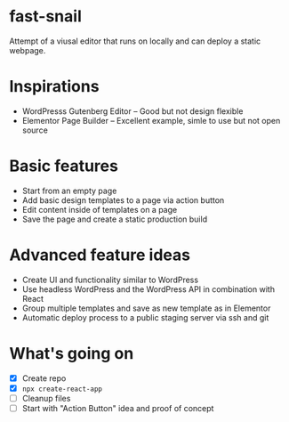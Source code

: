 # fast-snail
Attempt of a viusal editor that runs on locally and can deploy a static webpage.

# Inspirations
* WordPresss Gutenberg Editor – Good but not design flexible
* Elementor Page Builder – Excellent example, simle to use but not open source

# Basic features
* Start from an empty page
* Add basic design templates to a page via action button
* Edit content inside of templates on a page
* Save the page and create a static production build

# Advanced feature ideas
* Create UI and functionality similar to WordPress
* Use headless WordPress and the WordPress API in combination with React
* Group multiple templates and save as new template as in Elementor
* Automatic deploy process to a public staging server via ssh and git


# What's going on
- [x] Create repo
- [x] ``npx create-react-app``
- [ ] Cleanup files
- [ ] Start with "Action Button" idea and proof of concept